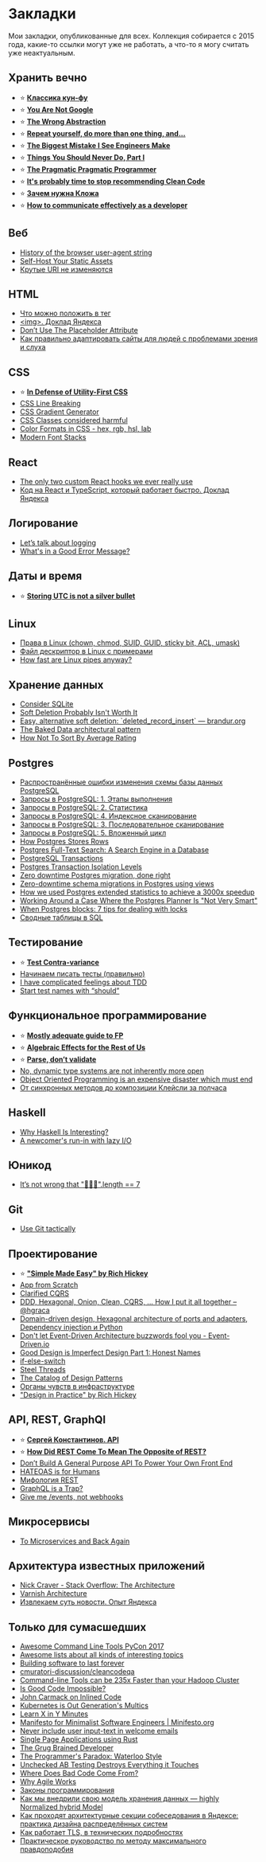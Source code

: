 # Закладки

Мои закладки, опубликованные для всех. Коллекция собирается с 2015 года, какие-то ссылки могут уже не работать, а что-то я могу считать уже неактуальным.

## Хранить вечно
* ⭐ **[Классика кун-фу](https://rsdn.org/forum/info/FAQ.philosophy.kungfu)**
* ⭐ **[You Are Not Google](https://blog.bradfieldcs.com/you-are-not-google-84912cf44afb)**
* ⭐ **[The Wrong Abstraction](https://sandimetz.com/blog/2016/1/20/the-wrong-abstraction)**
* ⭐ **[Repeat yourself, do more than one thing, and...](https://programmingisterrible.com/post/176657481103/repeat-yourself-do-more-than-one-thing-and)**
* ⭐ **[The Biggest Mistake I See Engineers Make](https://archive.is/2022.01.25-181300/https://thezbook.com/the-biggest-mistake-i-see-engineers-make/)**
* ⭐ **[Things You Should Never Do, Part I](https://www.joelonsoftware.com/2000/04/06/things-you-should-never-do-part-i/)**
* ⭐ **[The Pragmatic Pragmatic Programmer](https://rchaves.app/pragmatic-pragmatic-programmer/)**
* ⭐ **[It's probably time to stop recommending Clean Code](https://qntm.org/clean)**
* ⭐ **[Зачем нужна Кложа](https://grishaev.me/why-clj/)**
* ⭐ **[How to communicate effectively as a developer](https://www.karlsutt.com/articles/communicating-effectively-as-a-developer/)**

## Веб
* [History of the browser user-agent string](https://webaim.org/blog/user-agent-string-history/)
* [Self-Host Your Static Assets](https://csswizardry.com/2019/05/self-host-your-static-assets/)
* [Крутые URI не изменяются](https://habr.com/ru/post/511508/)

## HTML
* [Что можно положить в тег <head>](https://habr.com/ru/company/htmlacademy/blog/563894/)
* [\<img\>. Доклад Яндекса](https://habr.com/ru/company/yandex/blog/559442/)
* [Don’t Use The Placeholder Attribute](https://www.smashingmagazine.com/2018/06/placeholder-attribute/)
* [Как правильно адаптировать сайты для людей с проблемами зрения и слуха](https://guide.so-edinenie.org/rules)

## CSS
* ⭐ **[In Defense of Utility-First CSS](https://frontstuff.io/in-defense-of-utility-first-css)**
* [CSS Line Breaking](https://florian.rivoal.net/talks/line-breaking/#cover)
* [CSS Gradient Generator](https://www.joshwcomeau.com/gradient-generator/)
* [CSS Classes considered harmful](https://www.keithcirkel.co.uk/css-classes-considered-harmful/)
* [Color Formats in CSS - hex, rgb, hsl, lab](https://www.joshwcomeau.com/css/color-formats/)
* [Modern Font Stacks](https://modernfontstacks.com/#font-stacks)

## React
* [The only two custom React hooks we ever really use](https://blog.molecule.dev/the-only-custom-react-hooks-we-use/)
* [Код на React и TypeScript, который работает быстро. Доклад Яндекса](https://habr.com/ru/company/yandex/blog/536682/)

## Логирование
* [Let’s talk about logging](https://dave.cheney.net/2015/11/05/lets-talk-about-logging)
* [What's in a Good Error Message?](https://www.morling.dev/blog/whats-in-a-good-error-message/)

## Даты и время
* ⭐ **[Storing UTC is not a silver bullet](https://codeblog.jonskeet.uk/2019/03/27/storing-utc-is-not-a-silver-bullet/)**

## Linux
* [Права в Linux (chown, chmod, SUID, GUID, sticky bit, ACL, umask)](https://habr.com/ru/post/469667/)
* [Файл дескриптор в Linux с примерами](https://habr.com/ru/post/471038/)
* [How fast are Linux pipes anyway?](https://mazzo.li/posts/fast-pipes.html)

## Хранение данных
* [Consider SQLite](https://blog.wesleyac.com/posts/consider-sqlite)
* [Soft Deletion Probably Isn't Worth It](https://brandur.org/soft-deletion)
* [Easy, alternative soft deletion: \`deleted\_record\_insert\` — brandur.org](https://brandur.org/fragments/deleted-record-insert)
* [The Baked Data architectural pattern](https://simonwillison.net/2021/Jul/28/baked-data/)
* [How Not To Sort By Average Rating](https://www.evanmiller.org/how-not-to-sort-by-average-rating.html)

## Postgres
* [Распространённые ошибки изменения схемы базы данных PostgreSQL](https://habr.com/ru/post/582698/)
* [Запросы в PostgreSQL: 1. Этапы выполнения](https://habr.com/ru/companies/postgrespro/articles/574702/)
* [Запросы в PostgreSQL: 2. Статистика](https://habr.com/ru/company/postgrespro/blog/576100/)
* [Запросы в PostgreSQL: 4. Индексное сканирование](https://habr.com/ru/company/postgrespro/blog/578196/)
* [Запросы в PostgreSQL: 3. Последовательное сканирование](https://habr.com/ru/company/postgrespro/blog/576980/)
* [Запросы в PostgreSQL: 5. Вложенный цикл](https://habr.com/ru/company/postgrespro/blog/579024/)
* [How Postgres Stores Rows](https://ketansingh.me/posts/how-postgres-stores-rows/)
* [Postgres Full-Text Search: A Search Engine in a Database](https://blog.crunchydata.com/blog/postgres-full-text-search-a-search-engine-in-a-database)
* [PostgreSQL Transactions](https://gist.github.com/jcoleman/1e6ad1bf8de454c166da94b67537758b)
* [Postgres Transaction Isolation Levels](https://malisper.me/postgres-transaction-isolation-levels/)
* [Zero downtime Postgres migration, done right](https://engineering.theblueground.com/blog/zero-downtime-postgres-migration-done-right/)
* [Zero-downtime schema migrations in Postgres using views](https://fabianlindfors.se/blog/schema-migrations-in-postgres/)
* [How we used Postgres extended statistics to achieve a 3000x speedup](https://build.affinity.co/how-we-used-postgres-extended-statistics-to-achieve-a-3000x-speedup-ea93d3dcdc61)
* [Working Around a Case Where the Postgres Planner Is "Not Very Smart"](https://heap.io/blog/when-the-postgres-planner-is-not-very-smart)
* [When Postgres blocks: 7 tips for dealing with locks](https://www.citusdata.com/blog/2018/02/22/seven-tips-for-dealing-with-postgres-locks/)
* [Сводные таблицы в SQL](https://habr.com/ru/post/506070/)
    
## Тестирование
* ⭐ **[Test Contra-variance](https://blog.cleancoder.com/uncle-bob/2017/10/03/TestContravariance.html)**
* [Начинаем писать тесты (правильно)](https://www.youtube.com/watch?app=desktop&v=zsz8kdi62mE)
* [I have complicated feelings about TDD](https://buttondown.email/hillelwayne/archive/i-have-complicated-feelings-about-tdd-8403/)
* [Start test names with “should”](https://paperless.blog/start-test-names-with-should)
    
## Функциональное программирование
* ⭐ **[Mostly adequate guide to FP](https://github.com/MostlyAdequate/mostly-adequate-guide)**
* ⭐ **[Algebraic Effects for the Rest of Us](https://overreacted.io/algebraic-effects-for-the-rest-of-us/)**
* ⭐ **[Parse, don’t validate](https://lexi-lambda.github.io/blog/2019/11/05/parse-don-t-validate/)**
* [No, dynamic type systems are not inherently more open](https://lexi-lambda.github.io/blog/2020/01/19/no-dynamic-type-systems-are-not-inherently-more-open/)
* [Object Oriented Programming is an expensive disaster which must end](http://www.smashcompany.com/technology/object-oriented-programming-is-an-expensive-disaster-which-must-end)
* [От синхронных методов до композиции Клейсли за полчаса](https://www.youtube.com/watch?v=dWyGM3MnN0A)

## Haskell
* [Why Haskell Is Interesting?](https://news.ycombinator.com/item?id=32711726)
* [A newcomer's run-in with lazy I/O](https://www.ianthehenry.com/posts/lazy-io/)

## Юникод
* [It’s not wrong that "🤦🏼‍♂️".length == 7](https://hsivonen.fi/string-length/)

## Git
* [Use Git tactically](https://stackoverflow.blog/2022/04/06/use-git-tactically/)

## Проектирование
* ⭐ **["Simple Made Easy" by Rich Hickey](https://www.infoq.com/presentations/Simple-Made-Easy/)**
* [App from Scratch](https://github.com/darkleaf/app-from-scratch)
* [Clarified CQRS](https://udidahan.com/2009/12/09/clarified-cqrs/)
* [DDD, Hexagonal, Onion, Clean, CQRS, ... How I put it all together – @hgraca](https://herbertograca.com/2017/11/16/explicit-architecture-01-ddd-hexagonal-onion-clean-cqrs-how-i-put-it-all-together/)
* [Domain-driven design, Hexagonal architecture of ports and adapters, Dependency injection и Python](https://habr.com/ru/post/559560/)
* [Don't let Event-Driven Architecture buzzwords fool you - Event-Driven.io](https://event-driven.io/en/dont_let_event_driven_architecture_buzzwords_fool_you/)
* [Good Design is Imperfect Design Part 1: Honest Names](https://www.domainlanguage.com/articles/good-design-is-imperfect-design-part-1-honest-names/)
* [if-else-switch](http://blog.cleancoder.com/uncle-bob/2021/03/06/ifElseSwitch.html)
* [Steel Threads](https://www.cs.du.edu/~snarayan/sada/docs/steelthreads.pdf)
* [The Catalog of Design Patterns](https://refactoring.guru/design-patterns/catalog)
* [Органы чувств в инфраструктуре](https://borshev.com/devops-signals/)
* ["Design in Practice" by Rich Hickey](https://www.youtube.com/watch?v=fTtnx1AAJ-c)

## API, REST, GraphQl
* ⭐ **[Сергей Константинов. API](https://twirl.github.io/The-API-Book/docs/API.ru.html)**
* ⭐ **[How Did REST Come To Mean The Opposite of REST?](https://htmx.org/essays/how-did-rest-come-to-mean-the-opposite-of-rest/)**
* [Don’t Build A General Purpose API To Power Your Own Front End](https://max.engineer/server-informed-ui)
* [HATEOAS is for Humans](https://intercoolerjs.org/2016/05/08/hatoeas-is-for-humans.html)
* [Мифология REST](https://habr.com/ru/post/560590/)
* [GraphQL is a Trap?](https://xuorig.medium.com/graphql-is-a-trap-e83ca380aa8f)
* [Give me /events, not webhooks](https://blog.sequin.io/events-not-webhooks)

## Микросервисы
* [To Microservices and Back Again](https://www.infoq.com/news/2020/04/microservices-back-again/)

## Архитектура известных приложений
* [Nick Craver - Stack Overflow: The Architecture](https://nickcraver.com/blog/2016/02/17/stack-overflow-the-architecture-2016-edition/)
* [Varnish Architecture](https://varnish-cache.org/docs/trunk/phk/notes.html)
* [Извлекаем суть новости. Опыт Яндекса](https://habr.com/ru/company/yandex/blog/586634/)

## Только для сумасшедших
* [Awesome Command Line Tools PyCon 2017](https://www.youtube.com/watch?v=hJhZhLg3obk)
* [Awesome lists about all kinds of interesting topics](https://github.com/sindresorhus/awesome)
* [Building software to last forever](https://herman.bearblog.dev/building-software-to-last-forever)
* [cmuratori-discussion/cleancodeqa](https://github.com/unclebob/cmuratori-discussion/blob/main/cleancodeqa.md)
* [Command-line Tools can be 235x Faster than your Hadoop Cluster](https://adamdrake.com/command-line-tools-can-be-235x-faster-than-your-hadoop-cluster.html)
* [Is Good Code Impossible?](http://raptureinvenice.com/is-good-code-impossible/)
* [John Carmack on Inlined Code](http://number-none.com/blow/john_carmack_on_inlined_code.html)
* [Kubernetes is Out Generation's Multics](http://www.oilshell.org/blog/2021/07/blog-backlog-2.html)
* [Learn X in Y Minutes](https://learnxinyminutes.com/)
* [Manifesto for Minimalist Software Engineers | Minifesto.org](http://minifesto.org/)
* [Never include user input-text in welcome emails](https://mzrn.sh/2023/03/03/never-include-user-input-text-in-welcome-emails/)
* [Single Page Applications using Rust](https://www.sheshbabu.com/posts/rust-wasm-yew-single-page-application/)
* [The Grug Brained Developer](https://reidjs.github.io/grug-dev-translation/)
* [The Programmer's Paradox: Waterloo Style](https://theprogrammersparadox.blogspot.com/2023/04/waterloo-style.html)
* [Unchecked AB Testing Destroys Everything it Touches](https://www.zumsteg.net/2022/07/05/unchecked-ab-testing-destroys-everything-it-touches/)
* [Where Does Bad Code Come From?](https://www.youtube.com/watch?v=7YpFGkG-u1w)
* [Why Agile Works](https://rchaves.app/why-agile-works/)
* [Законы программирования](https://habr.com/ru/post/491946/)
* [Как мы внедрили свою модель хранения данных — highly Normalized hybrid Model](https://habr.com/ru/company/yandex/blog/557140/)
* [Как проходят архитектурные секции собеседования в Яндексе: практика дизайна распределённых систем](https://habr.com/ru/company/yandex/blog/564132/)
* [Как работает TLS, в технических подробностях](https://tls.dxdt.ru/tls.html)
* [Практическое руководство по методу максимального правдоподобия](https://habr.com/ru/company/otus/blog/585610/)
